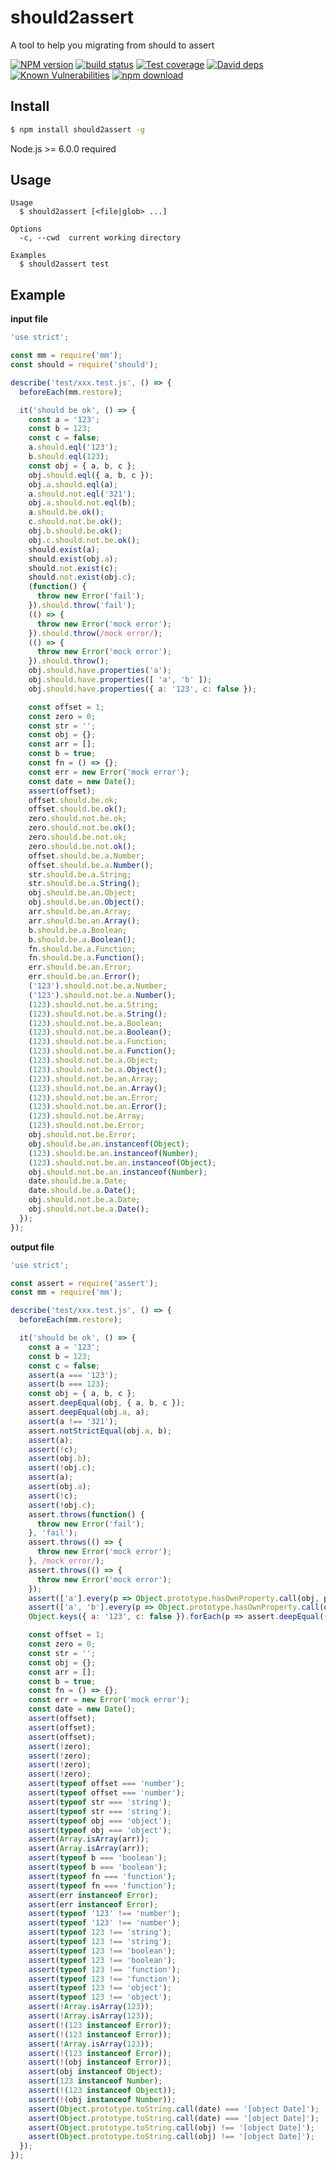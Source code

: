 # should2assert
A tool to help you migrating from should to assert

[![NPM version][npm-image]][npm-url]
[![build status][travis-image]][travis-url]
[![Test coverage][codecov-image]][codecov-url]
[![David deps][david-image]][david-url]
[![Known Vulnerabilities][snyk-image]][snyk-url]
[![npm download][download-image]][download-url]

[npm-image]: https://img.shields.io/npm/v/should2assert.svg?style=flat-square
[npm-url]: https://npmjs.org/package/should2assert
[travis-image]: https://img.shields.io/travis/node-modules/should2assert.svg?style=flat-square
[travis-url]: https://travis-ci.org/node-modules/should2assert
[codecov-image]: https://codecov.io/gh/node-modules/should2assert/branch/master/graph/badge.svg
[codecov-url]: https://codecov.io/gh/node-modules/should2assert
[david-image]: https://img.shields.io/david/node-modules/should2assert.svg?style=flat-square
[david-url]: https://david-dm.org/node-modules/should2assert
[snyk-image]: https://snyk.io/test/npm/should2assert/badge.svg?style=flat-square
[snyk-url]: https://snyk.io/test/npm/should2assert
[download-image]: https://img.shields.io/npm/dm/should2assert.svg?style=flat-square
[download-url]: https://npmjs.org/package/should2assert

## Install

```bash
$ npm install should2assert -g
```

Node.js >= 6.0.0 required

## Usage

```
Usage
  $ should2assert [<file|glob> ...]

Options
  -c, --cwd  current working directory

Examples
  $ should2assert test
```

## Example

**input file**
```js
'use strict';

const mm = require('mm');
const should = require('should');

describe('test/xxx.test.js', () => {
  beforeEach(mm.restore);

  it('should be ok', () => {
    const a = '123';
    const b = 123;
    const c = false;
    a.should.eql('123');
    b.should.eql(123);
    const obj = { a, b, c };
    obj.should.eql({ a, b, c });
    obj.a.should.eql(a);
    a.should.not.eql('321');
    obj.a.should.not.eql(b);
    a.should.be.ok();
    c.should.not.be.ok();
    obj.b.should.be.ok();
    obj.c.should.not.be.ok();
    should.exist(a);
    should.exist(obj.a);
    should.not.exist(c);
    should.not.exist(obj.c);
    (function() {
      throw new Error('fail');
    }).should.throw('fail');
    (() => {
      throw new Error('mock error');
    }).should.throw(/mock error/);
    (() => {
      throw new Error('mock error');
    }).should.throw();
    obj.should.have.properties('a');
    obj.should.have.properties([ 'a', 'b' ]);
    obj.should.have.properties({ a: '123', c: false });

    const offset = 1;
    const zero = 0;
    const str = '';
    const obj = {};
    const arr = [];
    const b = true;
    const fn = () => {};
    const err = new Error('mock error');
    const date = new Date();
    assert(offset);
    offset.should.be.ok;
    offset.should.be.ok();
    zero.should.not.be.ok;
    zero.should.not.be.ok();
    zero.should.be.not.ok;
    zero.should.be.not.ok();
    offset.should.be.a.Number;
    offset.should.be.a.Number();
    str.should.be.a.String;
    str.should.be.a.String();
    obj.should.be.an.Object;
    obj.should.be.an.Object();
    arr.should.be.an.Array;
    arr.should.be.an.Array();
    b.should.be.a.Boolean;
    b.should.be.a.Boolean();
    fn.should.be.a.Function;
    fn.should.be.a.Function();
    err.should.be.an.Error;
    err.should.be.an.Error();
    ('123').should.not.be.a.Number;
    ('123').should.not.be.a.Number();
    (123).should.not.be.a.String;
    (123).should.not.be.a.String();
    (123).should.not.be.a.Boolean;
    (123).should.not.be.a.Boolean();
    (123).should.not.be.a.Function;
    (123).should.not.be.a.Function();
    (123).should.not.be.a.Object;
    (123).should.not.be.a.Object();
    (123).should.not.be.an.Array;
    (123).should.not.be.an.Array();
    (123).should.not.be.an.Error;
    (123).should.not.be.an.Error();
    (123).should.not.be.Array;
    (123).should.not.be.Error;
    obj.should.not.be.Error;
    obj.should.be.an.instanceof(Object);
    (123).should.be.an.instanceof(Number);
    (123).should.not.be.an.instanceof(Object);
    obj.should.not.be.an.instanceof(Number);
    date.should.be.a.Date;
    date.should.be.a.Date();
    obj.should.not.be.a.Date;
    obj.should.not.be.a.Date();
  });
});
```

**output file**
```js
'use strict';

const assert = require('assert');
const mm = require('mm');

describe('test/xxx.test.js', () => {
  beforeEach(mm.restore);

  it('should be ok', () => {
    const a = '123';
    const b = 123;
    const c = false;
    assert(a === '123');
    assert(b === 123);
    const obj = { a, b, c };
    assert.deepEqual(obj, { a, b, c });
    assert.deepEqual(obj.a, a);
    assert(a !== '321');
    assert.notStrictEqual(obj.a, b);
    assert(a);
    assert(!c);
    assert(obj.b);
    assert(!obj.c);
    assert(a);
    assert(obj.a);
    assert(!c);
    assert(!obj.c);
    assert.throws(function() {
      throw new Error('fail');
    }, 'fail');
    assert.throws(() => {
      throw new Error('mock error');
    }, /mock error/);
    assert.throws(() => {
      throw new Error('mock error');
    });
    assert(['a'].every(p => Object.prototype.hasOwnProperty.call(obj, p)));
    assert(['a', 'b'].every(p => Object.prototype.hasOwnProperty.call(obj, p)));
    Object.keys({ a: '123', c: false }).forEach(p => assert.deepEqual((obj)[p], ({ a: '123', c: false })[p]));

    const offset = 1;
    const zero = 0;
    const str = '';
    const obj = {};
    const arr = [];
    const b = true;
    const fn = () => {};
    const err = new Error('mock error');
    const date = new Date();
    assert(offset);
    assert(offset);
    assert(offset);
    assert(!zero);
    assert(!zero);
    assert(!zero);
    assert(!zero);
    assert(typeof offset === 'number');
    assert(typeof offset === 'number');
    assert(typeof str === 'string');
    assert(typeof str === 'string');
    assert(typeof obj === 'object');
    assert(typeof obj === 'object');
    assert(Array.isArray(arr));
    assert(Array.isArray(arr));
    assert(typeof b === 'boolean');
    assert(typeof b === 'boolean');
    assert(typeof fn === 'function');
    assert(typeof fn === 'function');
    assert(err instanceof Error);
    assert(err instanceof Error);
    assert(typeof '123' !== 'number');
    assert(typeof '123' !== 'number');
    assert(typeof 123 !== 'string');
    assert(typeof 123 !== 'string');
    assert(typeof 123 !== 'boolean');
    assert(typeof 123 !== 'boolean');
    assert(typeof 123 !== 'function');
    assert(typeof 123 !== 'function');
    assert(typeof 123 !== 'object');
    assert(typeof 123 !== 'object');
    assert(!Array.isArray(123));
    assert(!Array.isArray(123));
    assert(!(123 instanceof Error));
    assert(!(123 instanceof Error));
    assert(!Array.isArray(123));
    assert(!(123 instanceof Error));
    assert(!(obj instanceof Error));
    assert(obj instanceof Object);
    assert(123 instanceof Number);
    assert(!(123 instanceof Object));
    assert(!(obj instanceof Number));
    assert(Object.prototype.toString.call(date) === '[object Date]');
    assert(Object.prototype.toString.call(date) === '[object Date]');
    assert(Object.prototype.toString.call(obj) !== '[object Date]');
    assert(Object.prototype.toString.call(obj) !== '[object Date]');
  });
});
```